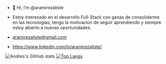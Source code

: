 - 👋 Hi, I’m @aramirezaliste
- Estoy interesado en el desarrollo Full-Stack con ganas de consolidarme en las tecnologias, tengo la motivacion de seguir aprendiendo y siempre estoy abierto a nuevas oportunidades.


- aramirezaliste@gmail.com
- https://www.linkedin.com/in/aramirezaliste/

![Andres's GitHub stats](https://github-readme-stats.vercel.app/api?username=aramirezaliste&show_icons=true&theme=radical) [![Top Langs](https://github-readme-stats.vercel.app/api/top-langs/?username=aramirezaliste&layout=compact&theme=radical)](https://github.com/anuraghazra/github-readme-stats)


<!---
aramirezaliste/aramirezaliste is a ✨ special ✨ repository because its `README.md` (this file) appears on your GitHub profile.
You can click the Preview link to take a look at your changes.
--->
